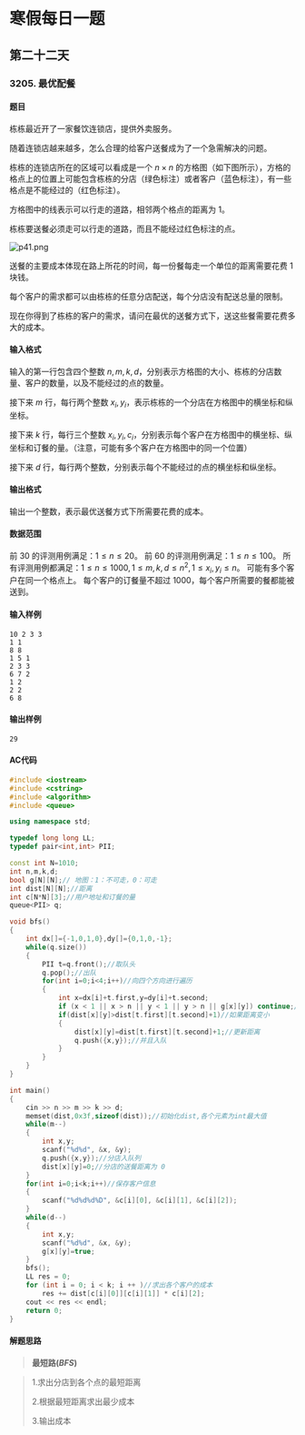 # 寒假每日一题

## 第二十二天

### 3205. 最优配餐

#### 题目

栋栋最近开了一家餐饮连锁店，提供外卖服务。

随着连锁店越来越多，怎么合理的给客户送餐成为了一个急需解决的问题。

栋栋的连锁店所在的区域可以看成是一个 $n×n$ 的方格图（如下图所示），方格的格点上的位置上可能包含栋栋的分店（绿色标注）或者客户（蓝色标注），有一些格点是不能经过的（红色标注）。

方格图中的线表示可以行走的道路，相邻两个格点的距离为 $1$。

栋栋要送餐必须走可以行走的道路，而且不能经过红色标注的点。

![p41.png](https://cdn.acwing.com/media/article/image/2021/01/25/19_077787285e-p41.png)

送餐的主要成本体现在路上所花的时间，每一份餐每走一个单位的距离需要花费 $1$ 块钱。

每个客户的需求都可以由栋栋的任意分店配送，每个分店没有配送总量的限制。

现在你得到了栋栋的客户的需求，请问在最优的送餐方式下，送这些餐需要花费多大的成本。

#### 输入格式

输入的第一行包含四个整数 $n,m,k,d$，分别表示方格图的大小、栋栋的分店数量、客户的数量，以及不能经过的点的数量。

接下来 $m$ 行，每行两个整数 $x_i,y_i$，表示栋栋的一个分店在方格图中的横坐标和纵坐标。

接下来 $k$ 行，每行三个整数 $x_i,y_i,c_i$，分别表示每个客户在方格图中的横坐标、纵坐标和订餐的量。（注意，可能有多个客户在方格图中的同一个位置）

接下来 $d$ 行，每行两个整数，分别表示每个不能经过的点的横坐标和纵坐标。

#### 输出格式

输出一个整数，表示最优送餐方式下所需要花费的成本。

#### 数据范围

前 $30%$ 的评测用例满足：$1≤n≤20$。
前 $60%$ 的评测用例满足：$1≤n≤100$。
所有评测用例都满足：$1≤n≤1000,1≤m,k,d≤n^2,1≤x_i,y_i≤n$。
可能有多个客户在同一个格点上。
每个客户的订餐量不超过 $1000$，每个客户所需要的餐都能被送到。

#### 输入样例

```
10 2 3 3
1 1
8 8
1 5 1
2 3 3
6 7 2
1 2
2 2
6 8
```

#### 输出样例

```
29
```

#### AC代码

```c++
#include <iostream>
#include <cstring>
#include <algorithm>
#include <queue>

using namespace std;

typedef long long LL;
typedef pair<int,int> PII;

const int N=1010;
int n,m,k,d;
bool g[N][N];// 地图：1：不可走，0：可走
int dist[N][N];//距离
int c[N*N][3];//用户地址和订餐的量
queue<PII> q;

void bfs()
{
    int dx[]={-1,0,1,0},dy[]={0,1,0,-1};
    while(q.size())
    {
        PII t=q.front();//取队头
        q.pop();//出队
        for(int i=0;i<4;i++)//向四个方向进行遍历
        {
            int x=dx[i]+t.first,y=dy[i]+t.second;
            if (x < 1 || x > n || y < 1 || y > n || g[x][y]) continue;//如果能不能走过去
            if(dist[x][y]>dist[t.first][t.second]+1)//如果距离变小
            {
                dist[x][y]=dist[t.first][t.second]+1;//更新距离
                q.push({x,y});//并且入队
            }
        }
    }
}

int main()
{
    cin >> n >> m >> k >> d;
    memset(dist,0x3f,sizeof(dist));//初始化dist,各个元素为int最大值
    while(m--)
    {
        int x,y;
        scanf("%d%d", &x, &y);
        q.push({x,y});//分店入队列
        dist[x][y]=0;//分店的送餐距离为 0
    }
    for(int i=0;i<k;i++)//保存客户信息
    {
        scanf("%d%d%d%D", &c[i][0], &c[i][1], &c[i][2]);
    }
    while(d--)
    {
        int x,y;
        scanf("%d%d", &x, &y);
        g[x][y]=true;
    }
    bfs();
    LL res = 0;
    for (int i = 0; i < k; i ++ )//求出各个客户的成本
        res += dist[c[i][0]][c[i][1]] * c[i][2];
    cout << res << endl;
    return 0;
}

```

#### 解题思路

> **最短路($BFS$)**

>1.求出分店到各个点的最短距离
>
>2.根据最短距离求出最少成本
>
>3.输出成本

